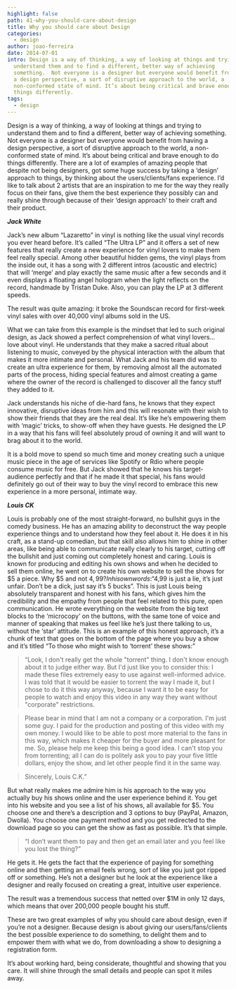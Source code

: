 ```yaml
---
highlight: false
path: 41-why-you-should-care-about-design
title: Why you should care about Design
categories:
  - design
author: joao-ferreira
date: 2014-07-01
intro: Design is a way of thinking, a way of looking at things and trying to
  understand them and to find a different, better way of achieving
  something.  Not everyone is a designer but everyone would benefit from having
  a design perspective, a sort of disruptive approach to the world, a
  non-conformed state of mind. It’s about being critical and brave enough to do
  things differently.
tags:
  - design
---
```


Design is a way of thinking, a way of looking at things and trying to understand them and to find a different, better way of achieving something.  Not everyone is a designer but everyone would benefit from having a design perspective, a sort of disruptive approach to the world, a non-conformed state of mind. It’s about being critical and brave enough to do things differently. 
There are a lot of examples of amazing people that despite not being designers, got some huge success by taking a ‘design’ approach to things, by thinking about the users/clients/fans experience. I’d like to talk about 2 artists that are an inspiration to me for the way they really focus on their fans, give them the best experience they possibly can and really shine through because of their ‘design approach’ to their craft and their product.

***Jack White***

Jack’s new album “Lazaretto” in vinyl is nothing like the usual vinyl records you ever heard before. It’s called “The Ultra LP” and it offers a set of new features that really create a new experience for vinyl lovers to make them feel really special. Among other beautiful hidden gems, the vinyl plays from the inside out, it has a song with 2 different intros (acoustic and electric) that will ‘merge’ and play exactly the same music after a few seconds and it even displays a floating angel hologram when the light reflects on the record, handmade by Tristan Duke.
Also, you can play the LP at 3 different speeds. 

The result was quite amazing: it broke the Soundscan record for first-week vinyl sales with over 40,000 vinyl albums sold in the US.

What we can take from this example is the mindset that led to such original design, as Jack showed a perfect comprehension of what vinyl lovers… love about vinyl. He understands that they make a sacred ritual about listening to music, conveyed by the physical interaction with the album that makes it more intimate and personal. What Jack and his team did was to create an ultra experience for them, by removing almost all the automated parts of the process, hiding special features and almost creating a game where the owner of the record is challenged to discover all the fancy stuff they added to it. 

Jack understands his niche of die-hard fans, he knows that they expect innovative, disruptive ideas from him and this will resonate with their wish to show their friends that they are the real deal. It’s like he’s empowering them with ‘magic’ tricks, to show-off when they have guests. He designed the LP in a way that his fans will feel absolutely proud of owning it and will want to brag about it to the world. 

It is a bold move to spend so much time and money creating such a unique music piece in the age of services like Spotify or Rdio where people consume music for free. But Jack showed that he knows his target-audience perfectly and that if he made it that special, his fans would definitely go out of their way to buy the vinyl record to embrace this new experience in a more personal, intimate way.


***Louis CK***

Louis is probably one of the most straight-forward, no bullshit guys in the comedy business. He has an amazing ability to deconstruct the way people experience things and to understand how they feel about it. He does it in his craft, as a stand-up comedian, but that skill also allows him to shine in other areas, like being able to communicate really clearly to his target, cutting off the bullshit and just coming out completely honest and caring. Louis is known for producing and editing his own shows and when he decided to sell them online, he went on to create his own website to sell the shows for $5 a piece. Why $5 and not $4,99? In his own words: “$4,99 is just a lie, it’s just unfair. Don’t be a dick, just say it’s 5 bucks”. This is just Louis being absolutely transparent and honest with his fans, which gives him the credibility and the empathy from people that feel related to this pure, open communication. He wrote everything on the website from the big text blocks to the ‘microcopy’ on the buttons, with the same tone of voice and manner of speaking that makes us feel like he’s just there talking to us, without the ‘star’ attitude. 
This is an example of  this honest approach, it’s a chunk of text that goes on the bottom of the page where you buy a show and it’s titled “To those who might wish to ‘torrent’ these shows:”

> “Look, I don't really get the whole "torrent" thing. I don't know enough about it to judge either way. But I'd just like you to consider this: I made these files extremely easy to use against well-informed advice. I was told that it would be easier to torrent the way I made it, but I chose to do it this way anyway, because I want it to be easy for people to watch and enjoy this video in any way they want without "corporate" restrictions.

> Please bear in mind that I am not a company or a corporation. I'm just some guy. I paid for the production and posting of this video with my own money. I would like to be able to post more material to the fans in this way, which makes it cheaper for the buyer and more pleasant for me. So, please help me keep this being a good idea. I can't stop you from torrenting; all I can do is politely ask you to pay your five little dollars, enjoy the show, and let other people find it in the same way.

> Sincerely, Louis C.K.”

But what really makes me admire him is his approach to the way you actually buy his shows online and the user experience behind it. You get into his website and you see a list of his shows, all available for $5. You choose one and there’s a description and 3 options to buy (PayPal, Amazon, Dwolla). You choose one payment method and you get redirected to the download page so you can get the show as fast as possible. It’s that simple.

> “I don’t want them to pay and then get an email later and you feel like you lost the thing?”

He gets it. He gets the fact that the experience of paying for something online and then getting an email feels wrong, sort of like you just got ripped off or something. He’s not a designer but he look at the experience like a designer and really focused on creating a great, intuitive user experience. 

The result was a tremendous success that netted over $1M in only 12 days, which means that over 200,000 people bought his stuff.

These are two great examples of why you should care about design, even if you’re not a designer. Because design is about giving our users/fans/clients the best possible experience to do something, to delight them and to empower them with what we do, from downloading a show to designing a registration form. 

It’s about working hard, being considerate, thoughtful and showing that you care. It will shine through the small details and people can spot it miles away.

